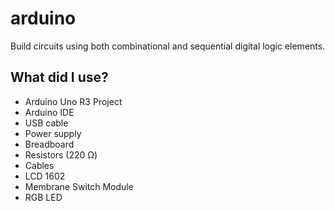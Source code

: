 # arduino
Build circuits using both combinational and sequential digital logic elements.
## What did I use?
- Arduino Uno R3 Project
- Arduino IDE
- USB cable
- Power supply
- Breadboard
- Resistors (220 Ω)
- Cables
- LCD 1602
- Membrane Switch Module
- RGB LED
